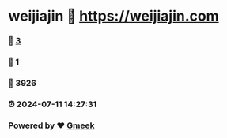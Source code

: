 # weijiajin :link: https://weijiajin.com 
### :page_facing_up: [3](https://weijiajin.com/tag.html) 
### :speech_balloon: 1 
### :hibiscus: 3926 
### :alarm_clock: 2024-07-11 14:27:31 
### Powered by :heart: [Gmeek](https://github.com/Meekdai/Gmeek)
